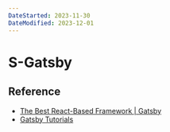 ```yaml
---
DateStarted: 2023-11-30
DateModified: 2023-12-01
---
```

# S-Gatsby
## Reference
- [The Best React-Based Framework | Gatsby](https://www.gatsbyjs.com/)
- [Gatsby Tutorials](https://www.gatsbyjs.com/docs/tutorial/getting-started/part-0/)